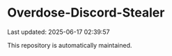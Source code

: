 # Overdose-Discord-Stealer

Last updated: 2025-06-17 02:39:57

This repository is automatically maintained.
